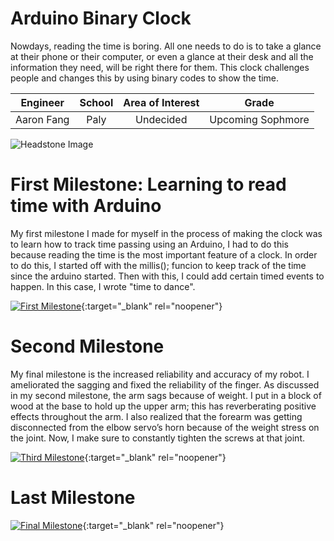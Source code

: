 ﻿# Arduino Binary Clock
Nowdays, reading the time is boring. All one needs to do is to take a glance at their phone or their computer, or even a glance at their desk and all the information they need, will be right there for them. This clock challenges people and changes this by using binary codes to show the time.  

| **Engineer** | **School** | **Area of Interest** | **Grade** |
|:--:|:--:|:--:|:--:|
| Aaron Fang | Paly | Undecided | Upcoming Sophmore 

![Headstone Image](https://cdn.discordapp.com/attachments/799773888032014406/857099616511328276/IMG_0419.jpg)
  
# First Milestone: Learning to read time with Arduino 
My first milestone I made for myself in the process of making the clock was to learn how to track time passing using an Arduino, I had to do this because reading the time is the most important feature of a clock. In order to do this, I started off with the millis(); funcion to keep track of the time since the arduino started. Then with this, I could add certain timed events to happen. In this case, I wrote "time to dance".

[![First Milestone](https://res.cloudinary.com/marcomontalbano/image/upload/v1612573869/video_to_markdown/images/youtube--F7M7imOVGug-c05b58ac6eb4c4700831b2b3070cd403.jpg )](https://www.youtube.com/watch?v=F7M7imOVGug&feature=emb_logo "Final Milestone"){:target="_blank" rel="noopener"}

# Second Milestone
My final milestone is the increased reliability and accuracy of my robot. I ameliorated the sagging and fixed the reliability of the finger. As discussed in my second milestone, the arm sags because of weight. I put in a block of wood at the base to hold up the upper arm; this has reverberating positive effects throughout the arm. I also realized that the forearm was getting disconnected from the elbow servo’s horn because of the weight stress on the joint. Now, I make sure to constantly tighten the screws at that joint.

[![Third Milestone](https://res.cloudinary.com/marcomontalbano/image/upload/v1612574014/video_to_markdown/images/youtube--y3VAmNlER5Y-c05b58ac6eb4c4700831b2b3070cd403.jpg)](https://www.youtube.com/watch?v=y3VAmNlER5Y&feature=emb_logo "Second Milestone"){:target="_blank" rel="noopener"}
# Last Milestone
  



[![Final Milestone](https://res.cloudinary.com/marcomontalbano/image/upload/v1612574117/video_to_markdown/images/youtube--CaCazFBhYKs-c05b58ac6eb4c4700831b2b3070cd403.jpg)](https://www.youtube.com/watch?v=CaCazFBhYKs "First Milestone"){:target="_blank" rel="noopener"}
